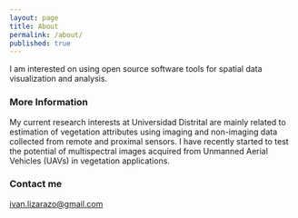 ```yaml
---
layout: page
title: About
permalink: /about/
published: true
---
```


I am interested on using open source software tools for spatial data visualization and analysis.

### More Information

My current research interests at Universidad Distrital are mainly related to estimation of vegetation attributes using imaging and non-imaging data collected from remote and proximal sensors. I have recently started to test the potential of multispectral images acquired from Unmanned Aerial Vehicles (UAVs) in vegetation applications. 

### Contact me

[ivan.lizarazo@gmail.com](mailto:ivan.lizarazo@gmail.com)